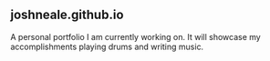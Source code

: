 joshneale.github.io
-------------------
A personal portfolio I am currently working on. It will showcase my accomplishments playing drums and writing music.
